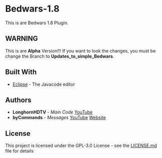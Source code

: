 # Bedwars-1.8
This is are Bedwars 1.8 Plugin.

## WARNING
This is are __Alpha__ Version!!!
If you want to look the changes, you must be change the Branch to __Updates_to_simple_Bedwars__.

## Built With

* [Eclipse](https://www.eclipse.org/documentation/) - The Javacode editor

## Authors
* **LonghornHDTV** - *Main Code* [YouTube](https://www.youtube.com/channel/UCGgPyH3Q9PTlNCfP2u63Lfg)
* **byCommands** - *Messages* [YouTube](https://www.youtube.com/dermarios) [Website](https://nicky-supreme.lima-city.de/)

## License
This project is licensed under the GPL-3.0 License - see the [LICENSE.md](LICENSE.md) file for details
